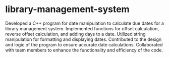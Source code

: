 # library-management-system

Developed a C++ program for date manipulation to calculate due dates for a library management system.
Implemented functions for offset calculation, reverse offset calculation, and adding days to a date.
Utilized string manipulation for formatting and displaying dates.
Contributed to the design and logic of the program to ensure accurate date calculations.
Collaborated with team members to enhance the functionality and efficiency of the code.
